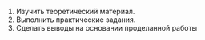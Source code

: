 1. Изучить теоретический материал.
2. Выполнить практические задания.
3. Сделать выводы на основании проделанной работы

